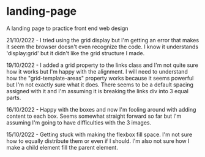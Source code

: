# landing-page
A landing page to practice front end web design

21/10/2022 - I tried using the grid display but I'm getting an error that makes it seem the browser doesn't even recognize the code. I know it understands 'display:grid' but it didn't like the grid structure I made.

19/10/2022 - I added a grid property to the links class and I'm not quite sure how it works but I'm happy with the alignment. I will need to understand how the "grid-template-areas" property works because it seems powerful but I'm not exactly sure what it does. There seems to be a default spacing assigned with it and I'm assuming it is breaking the links div into 3 equal parts.

16/10/2022 - Happy with the boxes and now I'm fooling around with adding content to each box. Seems somewhat straight forward so far but I'm assuming I'm going to have difficulties with the 3 images.

15/10/2022 - Getting stuck with making the flexbox fill space. I'm not sure how to equally distribute them or even if I should. I'm also not sure how I make a child element fill the parent element.